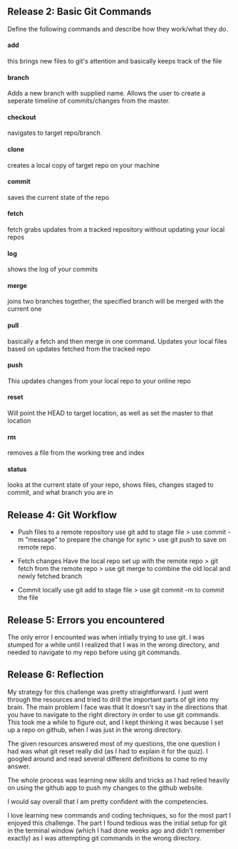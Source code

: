 ## Release 2: Basic Git Commands
Define the following commands and describe how they work/what they do.  


#### add
this brings new files to git's attention and basically keeps track of the file

#### branch
Adds a new branch with supplied name.  Allows the user to create a seperate timeline of commits/changes from the master.

#### checkout
navigates to target repo/branch

#### clone
creates a local copy of target repo on your machine 

#### commit
saves the current state of the repo

#### fetch
fetch grabs updates from a tracked repository without updating your local repos

#### log
shows the log of your commits

#### merge
joins two branches together, the specified branch will be merged with the current one

#### pull
basically a fetch and then merge in one command.  Updates your local files based on updates fetched from the tracked repo

#### push
This updates changes from your local repo to your online repo

#### reset
Will point the HEAD to target location, as well as set the master to that location

#### rm
removes a file from the working tree and index

#### status
looks at the current state of your repo, shows files, changes staged to commit, and what branch you are in

## Release 4: Git Workflow

- Push files to a remote repository
	use git add to stage file > use commit -m "message" to prepare the change for sync > use git push to save on remote repo.

- Fetch changes
	Have the local repo set up with the remote repo > git fetch from the remote repo > use git merge to combine the old local and newly fetched branch

- Commit locally
  use git add to stage file > use git commit -m to commit the file

## Release 5: Errors you encountered

The only error I encounted was when intially trying to use git. I was stumped for a while until I realized that I was in the wrong directory, and needed to navigate to my repo before using git commands.

## Release 6: Reflection
My strategy for this challenge was pretty straightforward.  I just went through the resources and tried to drill the important parts of git into my brain.  The main problem I face was that It doesn't say in the directions that you have to navigate to the right directory in order to use git commands. This took me a while to figure out, and I kept thinking it was because I set up a repo on github, when I was just in the wrong directory.

The given resources answered most of my questions, the one question I had was what git reset really did (as I had to explain it for the quiz).  I googled around and read several different definitions to come to my answer.

The whole process was learning new skills and tricks as I had relied heavily on using the github app to push my changes to the github website.

I would say overall that I am pretty confident with the competencies.

I love learning new commands and coding techniques, so for the most part I enjoyed this challenge.  The part I found tedious was the initial setup for git in the terminal window (which I had done weeks ago and didn't remember exactly) as I was attempting git commands in the wrong directory.

